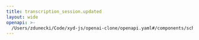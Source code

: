 ```yaml
---
title: transcription_session.updated
layout: wide
openapi: >-
  /Users/zdunecki/Code/xyd-js/openai-clone/openapi.yaml#/components/schemas/RealtimeServerEventTranscriptionSessionUpdated
---
```


